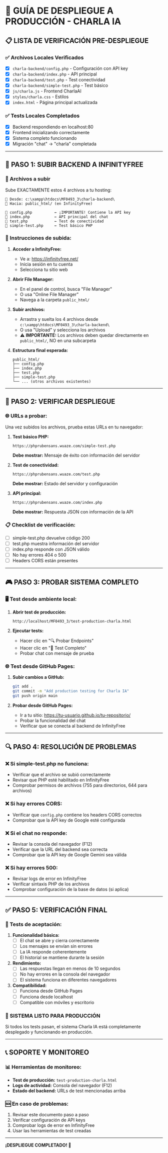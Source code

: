 # 🚀 GUÍA DE DESPLIEGUE A PRODUCCIÓN - CHARLA IA

## 📋 LISTA DE VERIFICACIÓN PRE-DESPLIEGUE

### ✅ Archivos Locales Verificados
- [x] `charla-backend/config.php` - Configuración con API key
- [x] `charla-backend/index.php` - API principal
- [x] `charla-backend/test.php` - Test conectividad
- [x] `charla-backend/simple-test.php` - Test básico
- [x] `js/charla.js` - Frontend CharlaAI
- [x] `styles/charla.css` - Estilos
- [x] `index.html` - Página principal actualizada

### ✅ Tests Locales Completados
- [x] Backend respondiendo en localhost:80
- [x] Frontend inicializando correctamente
- [x] Sistema completo funcionando
- [x] Migración "chat" → "charla" completada

---

## 🎯 PASO 1: SUBIR BACKEND A INFINITYFREE

### 📁 Archivos a subir
Sube EXACTAMENTE estos 4 archivos a tu hosting:

```
📂 Desde: c:\xampp\htdocs\MF0493_3\charla-backend\
📁 Hacia: public_html/ (en InfinityFree)

📄 config.php          ← ¡IMPORTANTE! Contiene la API key
📄 index.php           ← API principal del chat
📄 test.php            ← Test de conectividad
📄 simple-test.php     ← Test básico PHP
```

### 🔧 Instrucciones de subida:

1. **Acceder a InfinityFree:**
   - Ve a: https://infinityfree.net/
   - Inicia sesión en tu cuenta
   - Selecciona tu sitio web

2. **Abrir File Manager:**
   - En el panel de control, busca "File Manager"
   - O usa "Online File Manager"
   - Navega a la carpeta `public_html/`

3. **Subir archivos:**
   - Arrastra y suelta los 4 archivos desde `c:\xampp\htdocs\MF0493_3\charla-backend\`
   - O usa "Upload" y selecciona los archivos
   - ⚠️ **IMPORTANTE:** Los archivos deben quedar directamente en `public_html/`, NO en una subcarpeta

4. **Estructura final esperada:**
   ```
   public_html/
   ├── config.php
   ├── index.php
   ├── test.php
   ├── simple-test.php
   └── ... (otros archivos existentes)
   ```

---

## 🧪 PASO 2: VERIFICAR DESPLIEGUE

### 🌐 URLs a probar:

Una vez subidos los archivos, prueba estas URLs en tu navegador:

1. **Test básico PHP:**
   ```
   https://phprubensans.wuaze.com/simple-test.php
   ```
   **Debe mostrar:** Mensaje de éxito con información del servidor

2. **Test de conectividad:**
   ```
   https://phprubensans.wuaze.com/test.php
   ```
   **Debe mostrar:** Estado del servidor y configuración

3. **API principal:**
   ```
   https://phprubensans.wuaze.com/index.php
   ```
   **Debe mostrar:** Respuesta JSON con información de la API

### 📋 Checklist de verificación:
- [ ] simple-test.php devuelve código 200
- [ ] test.php muestra información del servidor
- [ ] index.php responde con JSON válido
- [ ] No hay errores 404 o 500
- [ ] Headers CORS están presentes

---

## 🎮 PASO 3: PROBAR SISTEMA COMPLETO

### 🖥️ Test desde ambiente local:

1. **Abrir test de producción:**
   ```
   http://localhost/MF0493_3/test-production-charla.html
   ```

2. **Ejecutar tests:**
   - Hacer clic en "🔍 Probar Endpoints"
   - Hacer clic en "🧪 Test Completo"
   - Probar chat con mensaje de prueba

### 🌐 Test desde GitHub Pages:

1. **Subir cambios a GitHub:**
   ```bash
   git add .
   git commit -m "Add production testing for Charla IA"
   git push origin main
   ```

2. **Probar desde GitHub Pages:**
   - Ir a tu sitio: https://tu-usuario.github.io/tu-repositorio/
   - Probar la funcionalidad del chat
   - Verificar que se conecta al backend de InfinityFree

---

## 🔍 PASO 4: RESOLUCIÓN DE PROBLEMAS

### ❌ Si simple-test.php no funciona:
- Verificar que el archivo se subió correctamente
- Revisar que PHP esté habilitado en InfinityFree
- Comprobar permisos de archivos (755 para directorios, 644 para archivos)

### ❌ Si hay errores CORS:
- Verificar que `config.php` contiene los headers CORS correctos
- Comprobar que la API key de Google esté configurada

### ❌ Si el chat no responde:
- Revisar la consola del navegador (F12)
- Verificar que la URL del backend sea correcta
- Comprobar que la API key de Google Gemini sea válida

### ❌ Si hay errores 500:
- Revisar logs de error en InfinityFree
- Verificar sintaxis PHP de los archivos
- Comprobar configuración de la base de datos (si aplica)

---

## ✅ PASO 5: VERIFICACIÓN FINAL

### 🎯 Tests de aceptación:

1. **Funcionalidad básica:**
   - [ ] El chat se abre y cierra correctamente
   - [ ] Los mensajes se envían sin errores
   - [ ] La IA responde coherentemente
   - [ ] El historial se mantiene durante la sesión

2. **Rendimiento:**
   - [ ] Las respuestas llegan en menos de 10 segundos
   - [ ] No hay errores en la consola del navegador
   - [ ] El sistema funciona en diferentes navegadores

3. **Compatibilidad:**
   - [ ] Funciona desde GitHub Pages
   - [ ] Funciona desde localhost
   - [ ] Compatible con móviles y escritorio

### 🎉 SISTEMA LISTO PARA PRODUCCIÓN

Si todos los tests pasan, el sistema Charla IA está completamente desplegado y funcionando en producción.

---

## 📞 SOPORTE Y MONITOREO

### 📊 Herramientas de monitoreo:
- **Test de producción:** `test-production-charla.html`
- **Logs de actividad:** Consola del navegador (F12)
- **Estado del backend:** URLs de test mencionadas arriba

### 🆘 En caso de problemas:
1. Revisar este documento paso a paso
2. Verificar configuración de API keys
3. Comprobar logs de error en InfinityFree
4. Usar las herramientas de test creadas

---

**¡DESPLIEGUE COMPLETADO! 🚀**
